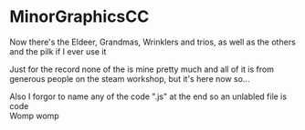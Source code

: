 # MinorGraphicsCC
Now there's the Eldeer, Grandmas, Wrinklers and trios, as well as the others and the pilk if I ever use it     

Just for the record none of the is mine pretty much and all of it is from generous people on the steam workshop, but it's here now so...     

Also I forgor to name any of the code ".js" at the end so an unlabled file is code     
Womp womp

